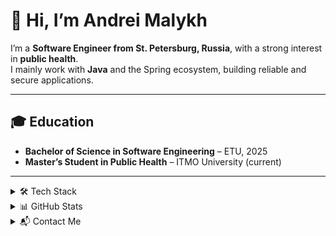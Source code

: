 # 👋 Hi, I’m Andrei Malykh

I’m a **Software Engineer from St. Petersburg, Russia**, with a strong interest in **public health**.  
I mainly work with **Java** and the Spring ecosystem, building reliable and secure applications.  

---

## 🎓 Education

- **Bachelor of Science in Software Engineering** – ETU, 2025  
- **Master’s Student in Public Health** – ITMO University (current)  

---

<details>
<summary>🛠️ Tech Stack</summary>

### 🔤 Languages
![Java](https://img.shields.io/badge/Java-007396?style=for-the-badge&logo=openjdk&logoColor=white)
![Kotlin](https://img.shields.io/badge/Kotlin-7F52FF?style=for-the-badge&logo=kotlin&logoColor=white)
![JavaScript](https://img.shields.io/badge/JavaScript-F7DF1E?style=for-the-badge&logo=javascript&logoColor=black)
![TypeScript](https://img.shields.io/badge/TypeScript-3178C6?style=for-the-badge&logo=typescript&logoColor=white)
![Python](https://img.shields.io/badge/Python-3776AB?style=for-the-badge&logo=python&logoColor=white)
![SQL](https://img.shields.io/badge/SQL-003B57?style=for-the-badge&logo=postgresql&logoColor=white)

### 🏗️ Technologies
![PostgreSQL](https://img.shields.io/badge/PostgreSQL-336791?style=for-the-badge&logo=postgresql&logoColor=white)
![Neo4j](https://img.shields.io/badge/Neo4j-018bff?style=for-the-badge&logo=neo4j&logoColor=white)
![Keycloak](https://img.shields.io/badge/Keycloak-35495E?style=for-the-badge&logo=keycloak&logoColor=white)

### ⚙️ Tools
![Docker](https://img.shields.io/badge/Docker-2496ED?style=for-the-badge&logo=docker&logoColor=white)
![Git](https://img.shields.io/badge/Git-F05032?style=for-the-badge&logo=git&logoColor=white)
![Linux](https://img.shields.io/badge/Linux-FCC624?style=for-the-badge&logo=linux&logoColor=black)
![GitHub Actions](https://img.shields.io/badge/GitHub_Actions-2088FF?style=for-the-badge&logo=githubactions&logoColor=white)
![GitLab CI](https://img.shields.io/badge/GitLab_CI-FCA121?style=for-the-badge&logo=gitlab&logoColor=white)
</details>

<details>
<summary>📊 GitHub Stats</summary>

![Top Langs](https://github-readme-stats.vercel.app/api/top-langs/?username=jonx8&layout=compact&hide=jupyter%20notebook&theme=default)

</details>

<details>
<summary>📬 Contact Me</summary>

- 📧 Email: [andrei.malykh.0@gmail.com](mailto:andrei.malykh.0@gmail.com) 
- 💬 Telegram: [@xekoro10](https://t.me/xekoro10)  

</details>


